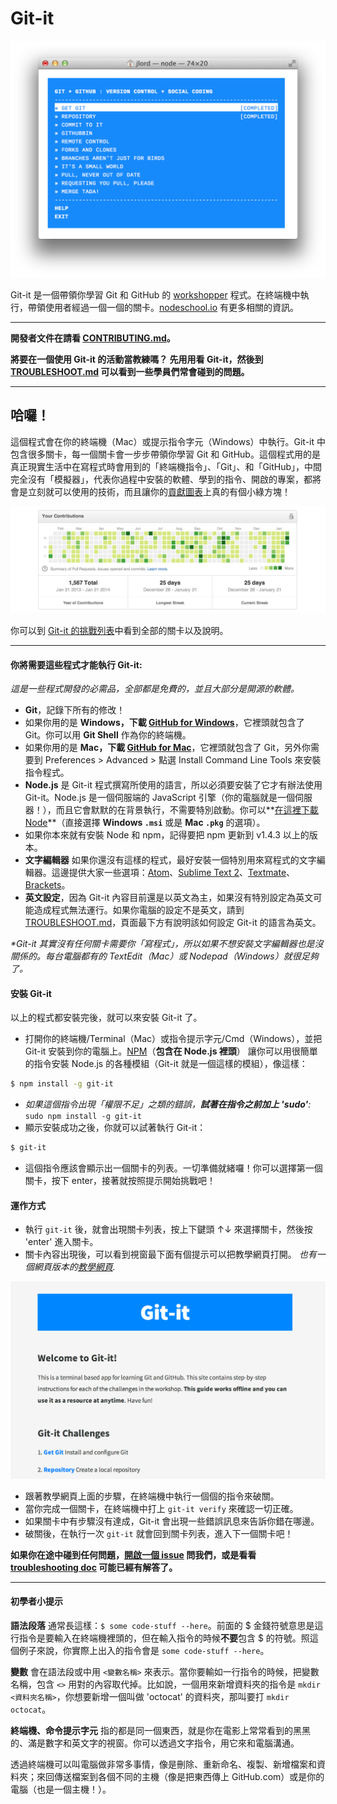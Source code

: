 # Git-it

![ss](https://raw.githubusercontent.com/jlord/git-it/master/git-it-ss.png)

Git-it 是一個帶領你學習 Git 和 GitHub 的 [workshopper](https://github.com/rvagg/workshopper) 程式。在終端機中執行，帶領使用者經過一個一個的關卡。[nodeschool.io](http://nodeschool.io) 有更多相關的資訊。

---

**開發者文件在請看 [CONTRIBUTING.md](https://github.com/jlord/git-it/blob/master/CONTRIBUTING.md)。**

**將要在一個使用 Git-it 的活動當教練嗎？ 先用用看 Git-it，然後到 [TROUBLESHOOT.md](https://github.com/jlord/git-it/blob/master/TROUBLESHOOT.md) 可以看到一些學員們常會碰到的問題。**

---

## 哈囉！

這個程式會在你的終端機（Mac）或提示指令字元（Windows）中執行。Git-it 中包含很多關卡，每一個關卡會一步步帶領你學習 Git 和 GitHub。這個程式用的是真正現實生活中在寫程式時會用到的「終端機指令」、「Git」、和「GitHub」，中間完全沒有「模擬器」，代表你過程中安裝的軟體、學到的指令、開啟的專案，都將會是立刻就可以使用的技術，而且讓你的[貢獻圖表](https://github.com/blog/1360-introducing-contributions)上真的有個小綠方塊！

![contributions](https://raw.githubusercontent.com/jlord/git-it/master/ghcc.png)

你可以到 [Git-it 的挑戰列表](http://jlord.github.io/git-it)中看到全部的關卡以及說明。

---

#### 你將需要這些程式才能執行 Git-it:

_這是一些程式開發的必需品，全部都是免費的，並且大部分是開源的軟體。_

- **Git**，記錄下所有的修改！
 - 如果你用的是 **Windows，下載 [GitHub for Windows](http://windows.github.com)**，它裡頭就包含了 Git。你可以用 **Git Shell** 作為你的終端機。
 - 如果你用的是 **Mac，下載 [GitHub for Mac](http://mac.github.com)**，它裡頭就包含了 Git，另外你需要到 Preferences > Advanced > 點選 Install Command Line Tools 來安裝指令程式。
- **Node.js** 是 Git-it 程式撰寫所使用的語言，所以必須要安裝了它才有辦法使用 Git-it。Node.js 是一個伺服端的 JavaScript 引擎（你的電腦就是一個伺服器！），而且它會默默的在背景執行，不需要特別啟動。你可以**[在這裡下載 Node](http://nodejs.org/download/)**（直接選擇 **Windows `.msi`** 或是 **Mac `.pkg`** 的選項）。
 - 如果你本來就有安裝 Node 和 npm，記得要把 npm 更新到 v1.4.3 以上的版本。
- **文字編輯器** 如果你還沒有這樣的程式，最好安裝一個特別用來寫程式的文字編輯器。這邊提供大家一些選項：[Atom](http://www.atom.io)、[Sublime Text 2](http://www.sublimetext.com/2)、[Textmate](http://macromates.com/download)、[Brackets](http://brackets.io/)。
- **英文設定**，因為 Git-it 內容目前還是以英文為主，如果沒有特別設定為英文可能造成程式無法運行。如果你電腦的設定不是英文，請到 [TROUBLESHOOT.md](https://github.com/jlord/git-it/blob/master/TROUBLESHOOT.md#system-with-non-english-locale)，頁面最下方有說明該如何設定 Git-it 的語言為英文。

_*Git-it 其實沒有任何關卡需要你「寫程式」，所以如果不想安裝文字編輯器也是沒關係的。每台電腦都有的 TextEdit（Mac）或 Nodepad（Windows）就很足夠了。_

#### 安裝 Git-it

以上的程式都安裝完後，就可以來安裝 Git-it 了。

- 打開你的終端機/Terminal（Mac）或指令提示字元/Cmd（Windows），並把 Git-it 安裝到你的電腦上。[NPM](http://www.npmjs.org)（**包含在 Node.js 裡頭**） 讓你可以用很簡單的指令安裝 Node.js 的各種模組（Git-it 就是一個這樣的模組），像這樣：

```bash
$ npm install -g git-it
```
- _如果這個指令出現「權限不足」之類的錯誤，**試著在指令之前加上 'sudo'**:_ `sudo npm install -g git-it`
- 顯示安裝成功之後，你就可以試著執行 Git-it：

```bash
$ git-it
```
- 這個指令應該會顯示出一個關卡的列表。一切準備就緒囉！你可以選擇第一個關卡，按下 enter，接著就按照提示開始挑戰吧！

#### 運作方式

- 執行 `git-it` 後，就會出現關卡列表，按上下鍵頭 ↑↓ 來選擇關卡，然後按 'enter' 進入關卡。
- 關卡內容出現後，可以看到視窗最下面有個提示可以把教學網頁打開。 _也有一個網頁版本的[教學網頁](http://jlord.github.io/git-it/index-zhtw.html)._

![img](https://raw.githubusercontent.com/jlord/git-it/master/guide-ss.png)

- 跟著教學網頁上面的步驟，在終端機中執行一個個的指令來破關。
- 當你完成一個關卡，在終端機中打上 `git-it verify` 來確認一切正確。
- 如果關卡中有步驟沒有達成，Git-it 會出現一些錯誤訊息來告訴你錯在哪邊。
- 破關後，在執行一次 `git-it` 就會回到關卡列表，進入下一個關卡吧！

**如果你在途中碰到任何問題，[開啟一個 issue](https://github.com/jlord/git-it/issues/new) 問我們，或是看看 [troubleshooting doc](https://github.com/jlord/git-it/blob/master/TROUBLESHOOT.md) 可能已經有解答了。**

---

#### 初學者小提示

**語法段落** 通常長這樣：`$ some code-stuff --here`。前面的 $ 金錢符號意思是這行指令是要輸入在終端機裡頭的，但在輸入指令的時候**不要**包含 $ 的符號。照這個例子來說，你實際上出入的指令會是 `some code-stuff --here`。

**變數** 會在語法段或中用 `<變數名稱>` 來表示。當你要輸如一行指令的時候，把變數名稱，包含 `<>` 用對的內容取代掉。比如說，一個用來新增資料夾的指令是 `mkdir <資料夾名稱>`，你想要新增一個叫做 'octocat' 的資料夾，那叫要打 `mkdir octocat`。

**終端機、命令提示字元** 指的都是同一個東西，就是你在電影上常常看到的黑黑的、滿是數字和英文字的視窗。你可以透過文字指令，用它來和電腦溝通。

透過終端機可以叫電腦做非常多事情，像是刪除、重新命名、複製、新增檔案和資料夾；來回傳送檔案到各個不同的主機（像是把東西傳上 GitHub.com）或是你的電腦（也是一個主機！）。
